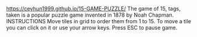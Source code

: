 https://ceyhun1999.github.io/15-GAME-PUZZLE/
The game of 15, tags, taken is a popular puzzle game invented in 1878 by Noah Chapman.
INSTRUCTIONS
Move tiles in grid to order them from 1 to 15. To move a tile you can click on it or use your arrow keys. Press ESC to pause game.
